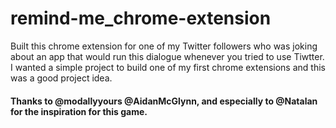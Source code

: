 # remind-me_chrome-extension

Built this chrome extension for one of my Twitter followers who was joking about an app that would run this dialogue whenever you tried to use Tiwtter.
I wanted a simple project to build one of my first chrome extensions and this was a good project idea. 

#### Thanks to @modallyyours @AidanMcGlynn, and especially to @Natalan for the inspiration for this game.
